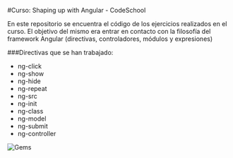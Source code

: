 #Curso: Shaping up with Angular - CodeSchool

En este repositorio se encuentra el código de los ejercicios realizados en el curso. El objetivo del mismo era entrar en contacto con la filosofía del framework Angular (directivas, controladores, módulos y expresiones)

###Directivas que se han trabajado:
- ng-click
- ng-show
- ng-hide
- ng-repeat
- ng-src
- ng-init
- ng-class
- ng-model
- ng-submit
- ng-controller

![Gems](https://www.codeschool.com/blog/2014/04/15/design-preview-shaping-up-with-angular-js/tumblr_inline_n42t20jIfv1qgsh8n.jpg)
